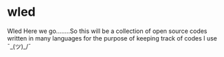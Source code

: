 # wled
Wled
Here we go........So this will be a collection of open source codes written in many languages for the purpose of keeping track of codes I use
 ¯\_(ツ)_/¯ 
